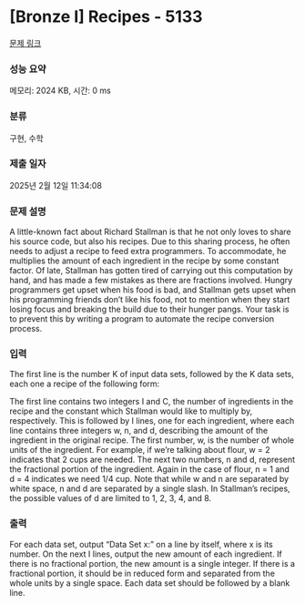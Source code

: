 # [Bronze I] Recipes - 5133 

[문제 링크](https://www.acmicpc.net/problem/5133) 

### 성능 요약

메모리: 2024 KB, 시간: 0 ms

### 분류

구현, 수학

### 제출 일자

2025년 2월 12일 11:34:08

### 문제 설명

<p>A little-known fact about Richard Stallman is that he not only loves to share his source code, but also his recipes. Due to this sharing process, he often needs to adjust a recipe to feed extra programmers. To accommodate, he multiplies the amount of each ingredient in the recipe by some constant factor. Of late, Stallman has gotten tired of carrying out this computation by hand, and has made a few mistakes as there are fractions involved. Hungry programmers get upset when his food is bad, and Stallman gets upset when his programming friends don’t like his food, not to mention when they start losing focus and breaking the build due to their hunger pangs. Your task is to prevent this by writing a program to automate the recipe conversion process.</p>

### 입력 

 <p>The first line is the number K of input data sets, followed by the K data sets, each one a recipe of the following form:</p>

<p>The first line contains two integers I and C, the number of ingredients in the recipe and the constant which Stallman would like to multiply by, respectively. This is followed by I lines, one for each ingredient, where each line contains three integers w, n, and d, describing the amount of the ingredient in the original recipe. The first number, w, is the number of whole units of the ingredient. For example, if we’re talking about flour, w = 2 indicates that 2 cups are needed. The next two numbers, n and d, represent the fractional portion of the ingredient. Again in the case of flour, n = 1 and d = 4 indicates we need 1/4 cup. Note that while w and n are separated by white space, n and d are separated by a single slash. In Stallman’s recipes, the possible values of d are limited to 1, 2, 3, 4, and 8.</p>

### 출력 

 <p>For each data set, output “Data Set x:” on a line by itself, where x is its number. On the next I lines, output the new amount of each ingredient. If there is no fractional portion, the new amount is a single integer. If there is a fractional portion, it should be in reduced form and separated from the whole units by a single space. Each data set should be followed by a blank line.</p>

